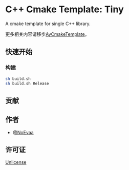 # C++ Cmake Template: Tiny

A cmake template for single C++ library.

更多相关内容请移步[AyCmakeTemplate](https://gitee.com/ayin-tech/ay-cmake-template)。

## 快速开始

### 构建

```bash
sh build.sh
sh build.sh Release
```

## 贡献

## 作者

- [@NoEvaa](https://github.com/NoEvaa)

## 许可证

[Unlicense](LICENSE)

